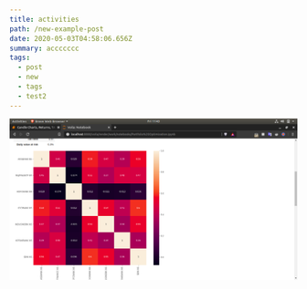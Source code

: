 ```yaml
---
title: activities
path: /new-example-post
date: 2020-05-03T04:58:06.656Z
summary: accccccc
tags:
  - post
  - new
  - tags
  - test2
---
```

![](images/port_opt_2.png)